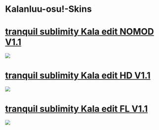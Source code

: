 # Kalanluu-osu!-Skins

# [tranquil sublimity Kala edit NOMOD V1.1](https://drive.google.com/file/d/1ZbQdfkQTxH1GGAUiqoPzK68oymdunBQ5/view?usp=sharing)
![](https://i.imgur.com/Y2Ot8vK.jpg)

# [tranquil sublimity Kala edit HD V1.1](https://drive.google.com/file/d/16dKNOeb-pbw6TA8rNOGYwF_LftwGwsCg/view?usp=sharing)
![](https://i.imgur.com/WYtUXxd.jpg)

# [tranquil sublimity Kala edit FL V1.1](https://drive.google.com/file/d/10G1YjiZ8dk8EwyGFfEBfQfpUUlSb85JN/view?usp=sharing)
![](https://i.imgur.com/oMkXr43.jpg)



